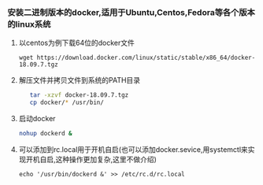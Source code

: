 ### 安装二进制版本的docker,适用于Ubuntu,Centos,Fedora等各个版本的linux系统
1. 以centos为例下载64位的docker文件
	
	```shell
	wget https://download.docker.com/linux/static/stable/x86_64/docker-18.09.7.tgz
	```
2. 解压文件并拷贝文件到系统的PATH目录
	```bash
       tar -xzvf docker-18.09.7.tgz
       cp docker/* /usr/bin/
   ```
3. 启动docker

     ```bash
     nohup dockerd &
     ```
4. 可以添加到rc.local用于开机自启(也可以添加docker.sevice,用systemctl来实现开机自启,这种操作更加复杂,这里不做介绍)

     ```shell
     echo '/usr/bin/dockerd &' >> /etc/rc.d/rc.local
     ```



     


